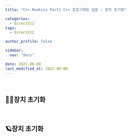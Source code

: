 ```yaml
---
title: "C++ Rookiss Part1 C++ 프로그래밍 입문 : 장치 초기화"

categories:
  - DirectX12
tags:
  - DirectX12

author_profile: false

sidebar:
  nav: "docs"

date: 2022-06-08
last_modified_at: 2022-06-08
---
```


<br>

## 🙇‍♀️장치 초기화


<br>


## 🪐장치 초기화